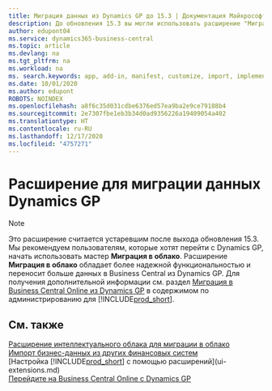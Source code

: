 ```yaml
---
title: Миграция данных из Dynamics GP до 15.3 | Документация Майкрософт
description: До обновления 15.3 вы могли использовать расширение "Миграция данных Dynamics GP" для переноса клиентов, поставщиков, товаров, счетов ГК, открытых транзакций кредиторской или дебиторской задолженности из Dynamics GP в Business Central.
author: edupont04
ms.service: dynamics365-business-central
ms.topic: article
ms.devlang: na
ms.tgt_pltfrm: na
ms.workload: na
ms. search.keywords: app, add-in, manifest, customize, import, implement
ms.date: 10/01/2020
ms.author: edupont
ROBOTS: NOINDEX
ms.openlocfilehash: a8f6c35d031cdbe6376ed57ea9ba2e9ce79188b4
ms.sourcegitcommit: 2e7307fbe1eb3b34d0ad9356226a19409054a402
ms.translationtype: HT
ms.contentlocale: ru-RU
ms.lasthandoff: 12/17/2020
ms.locfileid: "4757271"
---
```

# <a name="the-dynamics-gp-data-migration-extension"></a>Расширение для миграции данных Dynamics GP

> [!NOTE]
> Это расширение считается устаревшим после выхода обновления 15.3. Мы рекомендуем пользователям, которые хотят перейти с Dynamics GP, начать использовать мастер **Миграция в облако**. Расширение **Миграция в облако** обладает более надежной функциональностью и переносит больше данных в Business Central из Dynamics GP. Для получения дополнительной информации см. раздел [Миграция в Business Central Online из Dynamics GP](/dynamics365/business-central/dev-itpro/administration/migrate-dynamics-gp) в содержимом по администрированию для [!INCLUDE[prod_short](includes/prod_short.md)].

## <a name="see-also"></a>См. также

[Расширение интеллектуального облака для миграции в облако](ui-extensions-data-replication.md)  
[Импорт бизнес-данных из других финансовых систем](across-import-data-configuration-packages.md)  
[Настройка [!INCLUDE[prod_short](includes/prod_short.md)] с помощью расширений](ui-extensions.md)  
[Перейдите на Business Central Online с Dynamics GP](/dynamics365/business-central/dev-itpro/administration/migrate-dynamics-gp)  
